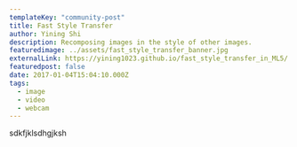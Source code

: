 ```yaml
---
templateKey: "community-post"
title: Fast Style Transfer
author: Yining Shi
description: Recomposing images in the style of other images.
featuredimage: ../assets/fast_style_transfer_banner.jpg
externalLink: https://yining1023.github.io/fast_style_transfer_in_ML5/
featuredpost: false
date: 2017-01-04T15:04:10.000Z
tags:
  - image
  - video
  - webcam
---
```


sdkfjklsdhgjksh
